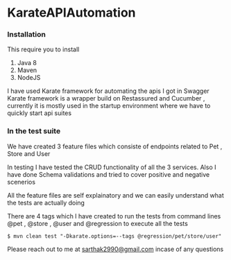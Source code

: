 # KarateAPIAutomation


### Installation

This require you to install
1. Java 8
2. Maven
3. NodeJS

I have used Karate framework for automating the apis I got in Swagger
Karate framework is a wrapper build on Restassured and Cucumber , currently it is mostly used in the startup environment where we have to quickly start api suites

### In the test suite
We have created 3 feature files which consiste of endpoints related to
Pet , Store and User

In testing I have tested the CRUD functionality of all the 3 services.
Also I have done Schema validations and tried to cover positive and negative scenerios

All the feature files are self explainatory and we can easily understand what the tests are actually doing

There are 4 tags which I have created to run the tests from command lines @pet , @store , @user and @regression to execute all the tests

```
$ mvn clean test "-Dkarate.options=--tags @regression/pet/store/user"
```

Please reach out to me at sarthak2990@gmail.com incase of any questions
